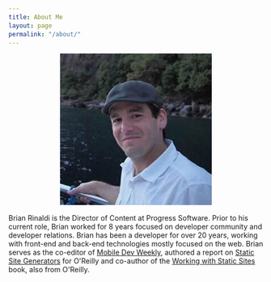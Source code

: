 ```yaml
---
title: About Me
layout: page
permalink: "/about/"
---
```


<center><img src="/images/brian.jpg" alt="Brian Rinaldi" itemprop="image"></center>

Brian Rinaldi is the Director of Content at Progress Software. Prior to his current role, Brian worked for 8 years focused on developer community and developer relations. Brian has been a developer for over 20 years, working with front-end and back-end technologies mostly focused on the web. Brian serves as the co-editor of [Mobile Dev Weekly](https://mobiledevweekly.com/), authored a report on [Static Site Generators](http://www.oreilly.com/web-platform/free/static-site-generators.csp) for O'Reilly and co-author of the [Working with Static Sites](http://shop.oreilly.com/product/0636920051879.do) book, also from O'Reilly.